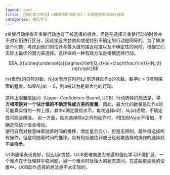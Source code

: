 ```yaml
---
layout: post
title: 【强化学习导论】k臂赌博机问题(6)・上限置信区间动作选择
categories: 强化学习
---
```

$\epsilon$贪婪行动使得非贪婪行动也有了被选择的机会，但是在选择非贪婪行动的时候并不对它们进行区分，因此接近贪婪值抑或是特别不确定的行动是同等的。为了解决这个问题，考虑到他们的估计与最大值的接近程度以及不确定性的同时，根据它们实际上最优的潜力来选择。这样做的一种有效方法是根据选择行动。

$$A_{t}\doteq\underset{a}{argmax}\left[Q_{t}(a)+c\sqrt\frac{\ln{t}}{N_{t}(a)}\right]$$

$\ln{t}$表示$t$的自然对数，$N_{t}(a)$表示在时间$t$之前选择动作$a$的次数，数字$c>0$控制探索的程度。如果$N_{t}(a)=0$，则$a$被认为是最大化的行动。

这种上限置信区间（Upper-Confidence-Bound, UCB）行动选择的想法是，**平方根项是对一个估计值的不确定性或方差的度量**。因此，最大化的数量是动作$a$的可能真实值的一种上限，其中$c$确定置信水平。每次选择$a$时，$N_{t}(a)$递增，不确定性可能会降低。
另一方面，每次选择除$a$之外的动作时，$t$增加但$N_{t}(a)$不增加，不确定性估计值会增加。  
使用自然对数意味着随着时间的推移，增加量会变小，但是无限制。最终将选择所有操作，但是将随着时间的推移，具有较低值估计或已经频繁选择的操作的选择频率会降低。

UCB通常表现良好，但比起$\epsilon$贪婪，UCB更难向更为普遍的强化学习环境扩展。一个难点在于处理非平稳问题，另一个难点时处理大的状态空间。在这些更高级的设置中，UCB动作选择的想法是不太实际的。
